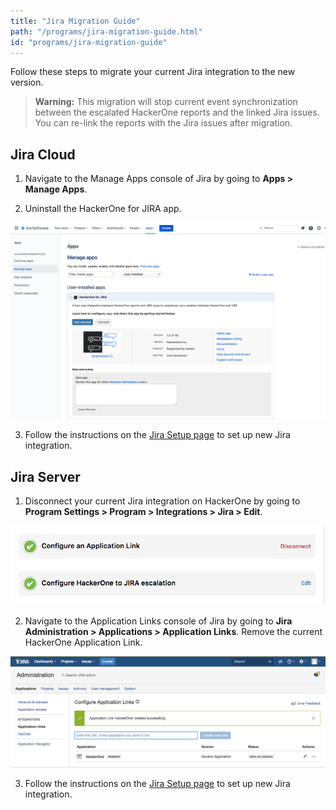 ```yaml
---
title: "Jira Migration Guide"
path: "/programs/jira-migration-guide.html"
id: "programs/jira-migration-guide"
---
```


Follow these steps to migrate your current Jira integration to the new version.

> <b>Warning:</b> This migration will stop current event synchronization between the escalated HackerOne reports and the linked Jira issues. You can re-link the reports with the Jira issues after migration.

## Jira Cloud

1. Navigate to the Manage Apps console of Jira by going to <strong>Apps > Manage Apps</strong>.
   
2. Uninstall the HackerOne for JIRA app.

![jira-migration-guide-1](./images/jira-migration-guide-1.png)

3. Follow the instructions on the [Jira Setup page](/programs/jira-setup.html) to set up new Jira integration. 

## Jira Server

1. Disconnect your current Jira integration on HackerOne by going to <strong>Program Settings > Program > Integrations > Jira > Edit</strong>.

![jira-migration-guide-3](./images/jira-migration-guide-3.png?123)

2. Navigate to the Application Links console of Jira by going to <strong>Jira Administration > Applications > Application Links</strong>. Remove the current HackerOne Application Link.
   
![jira-migration-guide-2](./images/jira-migration-guide-2.png)

3. Follow the instructions on the [Jira Setup page](/programs/jira-setup.html) to set up new Jira integration. 

